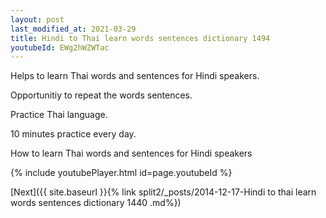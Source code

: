 ```yaml
---
layout: post
last_modified_at: 2021-03-29
title: Hindi to Thai learn words sentences dictionary 1494 
youtubeId: EWg2hWZWTac
---
```

 
 
Helps to learn Thai words and sentences for Hindi speakers.

Opportunitiy to repeat the words sentences. 

Practice Thai language. 
 
10 minutes practice every day. 
 
How to learn Thai words and sentences for Hindi speakers 
 
{% include youtubePlayer.html id=page.youtubeId %}
 
 
[Next]({{ site.baseurl }}{% link  split2/_posts/2014-12-17-Hindi to thai learn words sentences dictionary 1440 .md%})
 
